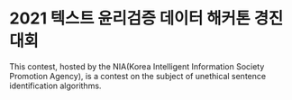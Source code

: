 # 2021 텍스트 윤리검증 데이터 해커톤 경진대회

 This contest, hosted by the NIA(Korea Intelligent Information Society Promotion Agency), is a contest on the subject of unethical sentence identification algorithms.

